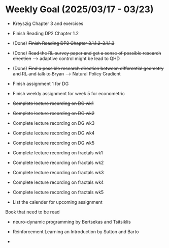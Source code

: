 # Weekly Goal (2025/03/17 - 03/23)
- Kreyszig Chapter 3 and exercises
- Finish Reading DP2 Chapter 1.2
- (Done) ~~Finish Reading DP2 Chapter 3.1.1.2-3.1.1.3~~
- (Done) ~~Read the RL survey paper and get a sense of possible research direction~~ --> adaptive control might be lead to QHD
- (Done) ~~Find a possible research direction between differential geometry and RL and talk to Bryan~~ --> Natural Policy Gradient
- Finish assignment 1 for DG
- Finish weekly assignment for week 5 for econometric
- ~~Complete lecture recording on DG wk1~~
- ~~Complete lecture recording on DG wk2~~
- Complete lecture recording on DG wk3
- Complete lecture recording on DG wk4
- Complete lecture recording on DG wk5
- Complete lecture recording on fractals wk1
- Complete lecture recording on fractals wk2
- Complete lecture recording on fractals wk3
- Complete lecture recording on fractals wk4
- Complete lecture recording on fractals wk5

- List the calender for upcoming assignment

Book that need to be read

- neuro-dynamic programming by Bertsekas and Tsitsiklis

- Reinforcement Learning an Introduction by Sutton and Barto
- 
